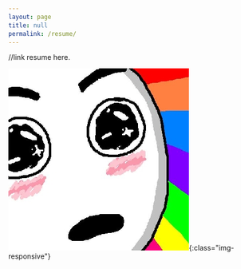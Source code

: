 ```yaml
---
layout: page
title: null
permalink: /resume/
---
```


//link resume here.

![alt-text](/assets/images/author.jpg){:class="img-responsive"}
